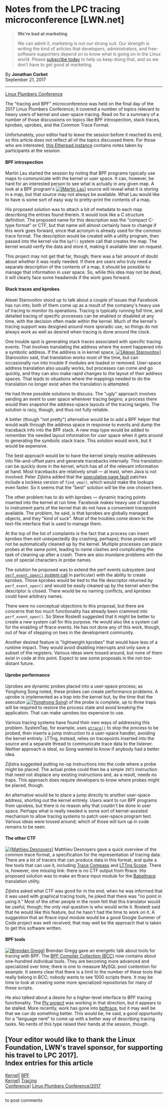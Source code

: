 # Notes from the LPC tracing microconference [LWN.net]

> **We're bad at marketing**
> 
> We can admit it, marketing is not our strong suit. Our strength is writing the kind of articles that developers, administrators, and free-software supporters depend on to know what is going on in the Linux world. Please [subscribe today](/Promo/nsn-bad/subscribe) to help us keep doing that, and so we don’t have to get good at marketing. 

By **Jonathan Corbet**  
September 21, 2017 

* * *

[Linux Plumbers Conference](/Archives/ConferenceByYear/#2017-Linux_Plumbers_Conference)

The "tracing and BPF" microconference was held on the final day of the 2017 Linux Plumbers Conference; it covered a number of topics relevant to heavy users of kernel and user-space tracing. Read on for a summary of a number of those discussions on topics like BPF introspection, stack traces, kprobes, uprobes, and the Common Trace Format. 

Unfortunately, your editor had to leave the session before it reached its end, so this article does not reflect all of the topics discussed there. For those who are interested, [this Etherpad instance](https://etherpad.openstack.org/p/LPC2017_Tracing) contains notes taken by participants at the session. 

#### BPF introspection

Martin Lau started the session by noting that BPF programs typically use maps to communicate with the kernel or user space. It can, however, be hard for an interested person to see what is actually in any given map. A look at a BPF program's [![\[Martin Lau\]](https://static.lwn.net/images/conf/2017/ossna-lpc/MartinLau-sm.jpg)](/Articles/734509/) source will reveal what it is storing in a map, but that source may not always be available. What Lau would like to have is some sort of easy way to pretty-print the contents of a map. 

His proposed solution was to attach a bit of metadata to each map describing the entries found therein. It would look like a C structure definition. The proposed name for this description was the "compact C-type format" or CTF, but that name will almost certainly have to change if this work goes forward, since that acronym is already used for the common trace format. The description would be created with a utility program, then passed into the kernel via the `bpf()` system call that creates the map. The kernel would verify the data and store it, making it available later on request. 

This project may not get that far, though; there was a fair amount of doubt about whether it was really needed. If there are users who truly need a separate description of the contents of a map, it should be possible to manage that information in user space. So, while this idea may not be dead, it will clearly face some headwinds if the work goes forward.   


#### Stack traces and kprobes

Alexei Starovoitov stood up to talk about a couple of issues that Facebook has run into; both of them come up as a result of the company's heavy use of tracing to monitor its operations. Tracing is typically running full time, and detailed tracing of specific processes can be enabled or disabled at any time, with the decision often made within the kernel. Much of the kernel's tracing support was designed around more sporadic use, so things do not always work as well as desired when tracing is done around the clock. 

One trouble spot is generating stack traces associated with specific tracing events. That involves translating the address where the event happened into a symbolic address. If the address is in kernel space, [![\[Alexei Starovoitov\]](https://static.lwn.net/images/conf/2017/ossna-lpc/AlexeiStarovoitov-sm.jpg)](/Articles/734510/) Starovoitov said, that translation works most of the time, but can occasionally run into trouble if modules are loaded or removed. User-space address translation also usually works, but processes can come and go quickly, and they can also make rapid changes to the layout of their address spaces. That leads to situations where the mappings needed to do the translation no longer exist when the translation is attempted. 

He had three possible solutions to discuss. The "ugly" approach involves sending an event to user space whenever tracing begins; a process there would then snapshot the address-space layouts of the tracing targets. The solution is racy, though, and thus not fully reliable. 

A better (though "not pretty") alternative would be to add a BPF helper that would walk through the address space in response to events and dump the traceback info into the BPF stack. A new map type would be added to remember the needed layout information for user space when it gets around to generating the symbolic stack trace. This solution would work, but it would be expensive. 

The best approach would be to have the kernel simply resolve addresses into file-and-offset pairs and generate tracebacks internally. This translation can be quickly done in the kernel, which has all of the relevant information at hand. Most tracebacks are relatively small — at least, when Java is not involved. Peter Zijlstra added that the [speculative page fault](/Articles/730531/) patches include a lockless version of `find_vma()`, which would make the lookups even faster. So it seems that the "best" solution will be the one chosen here. 

The other problem has to do with kprobes — dynamic tracing points inserted into the kernel at run time. Facebook makes heavy use of kprobes to instrument parts of the kernel that do not have a convenient tracepoint available. The problem, he said, is that kprobes are globally managed objects, and they "kind of suck". Most of the troubles come down to the text-file interface that is used to manage them. 

At the top of the list of complaints is the fact that a process can insert kprobes then exit unexpectedly (by crashing, perhaps); those probes will not be automatically cleaned up by the kernel. Multiple processes can place probes at the same point, leading to name clashes and complicating the task of cleaning up after a crash. There are also mundane problems with the use of special characters in probe names. 

The solution he proposed was to extend the perf events subsystem (and [`perf_event_open()` system call](http://man7.org/linux/man-pages/man2/perf_event_open.2.html) in particular) with the ability to create kprobes. Those kprobes would be tied to the file descriptor returned by `perf_event_open()` and would be easily cleaned up by the kernel when the descriptor is closed. There would be no naming conflicts, and kprobes could have arbitrary names. 

There were no conceptual objections to this proposal, but there are concerns that too much functionality has already been crammed into `perf_event_open()`. So Steve Rostedt suggested that it might be better to create a new system call for this purpose. He would also like a system call for the enabling of ftrace events. He has not done any of this work, though, out of fear of stepping on toes in the development community. 

Another desired feature is "lightweight kprobes" that would have less of a runtime impact. They would avoid disabling interrupts and only save a subset of the registers. Various ideas were tossed around, but none of them exist in code at this point. Expect to see some proposals in the not-too-distant future. 

#### Uprobe performance

Uprobes are dynamic probes placed into a user-space process; as Yonghong Song noted, these probes can create performance problems. A uprobe is implemented as a trap into the kernel but, by the time that the execution [![\[Yonghong Song\]](https://static.lwn.net/images/conf/2017/ossna-lpc/YonghongSong-sm.jpg)](/Articles/734511/) of the probe is complete, up to three traps will be required to restore the process state and avoid breaking the application. That can make uprobes too expensive to use. 

Various tracing systems have found their own ways of addressing this problem. SystemTap, for example, uses [`ptrace()`](http://man7.org/linux/man-pages/man2/ptrace.2.html) to stop the process to be probed, then inserts a jump instruction to a user-space handler, avoiding the kernel entirely. LTTng, instead, relies on tracepoints inserted into the source and a separate thread to communicate trace data to the listener. Neither approach is ideal, so Song wanted to know if anybody had a better idea. 

Zijlstra suggested putting no-op instructions into the code where a probe might be placed. The actual probe could then be a simple `INT3` instruction that need not displace any existing instructions and, as a result, needs no traps. This approach does require developers to know where probes might be placed, though. 

An alternative would be to place a jump directly to another user-space address, shorting out the kernel entirely. Users want to run BPF programs from uprobes, but there is no reason why that couldn't be done in user space. Perhaps what is really needed is some sort of kernel-assisted mechanism to allow tracing systems to patch user-space program text. Various ideas were tossed around; which of those will turn up in code remains to be seen. 

#### The other CTF

[![\[Mathieu Desnoyers\]](https://static.lwn.net/images/conf/2017/ossna-lpc/MathieuDesnoyers2-sm.jpg)](/Articles/734512/) Matthieu Desnoyers gave a quick overview of the common trace format, a specification for the representation of tracing data. There are a lot of tracers that can produce data in this format, and quite a few tools that can use it, including [Trace Compass](http://tracecompass.org/) and [LTTng Scope](https://github.com/lttng/lttng-scope). There is, however, one missing link: there is no CTF output from ftrace. His proposed solution was to make an ftrace input module for the [Babeltrace](http://diamon.org/babeltrace/) translation utility. 

Zijlstra asked what CTF was good for in the end; when he was informed that it was used with graphical tracing tools, he joked that there was "no point in using it." Most of the other people in the room felt that this translator would be useful, though; the only real question is who would write it. Rostedt said that he would like this feature, but he hasn't had the time to work on it. A suggestion that an ftrace input module would be a good Google Summer of Code project was well received; that may well be the approach that is taken to get this software written.   


#### BPF tools

[![\[Brendan Gregg\]](https://static.lwn.net/images/conf/2017/ossna-lpc/BrendanGregg-sm.jpg)](/Articles/734513/) Brendan Gregg gave an energetic talk about tools for tracing with BPF. The [BPF Compiler Collection (BCC)](https://github.com/iovisor/bcc) now contains about one-hundred individual tools. They are becoming more advanced and specialized over time; there is one to measure MySQL pool contention for example. It seems clear that there is a limit to the number of these tools that really belong in BCC; nobody wants to see 1000 scripts there. It may be time to look at creating some more specialized repositories for many of these scripts. 

He also talked about a desire for a higher-level interface to BPF tracing functionality. The [Ply project](https://github.com/iovisor/ply) was working in that direction, but it appears to be stalled. More recently, work has gone into [bpftrace](https://github.com/ajor/bpftrace), but it may well be that we can do something better. This would be, he said, a good opportunity for a "language nerd" to come up with a better way of describing tracing tasks. No nerds of this type raised their hands at the session, though.   


[Your editor would like to thank the Linux Foundation, LWN's travel sponsor, for supporting his travel to LPC 2017].  
Index entries for this article  
---  
[Kernel](/Kernel/Index)| [BPF](/Kernel/Index#BPF)  
[Kernel](/Kernel/Index)| [Tracing](/Kernel/Index#Tracing)  
[Conference](/Archives/ConferenceIndex/)| [Linux Plumbers Conference/2017](/Archives/ConferenceIndex/#Linux_Plumbers_Conference-2017)  
  


* * *

to post comments 
